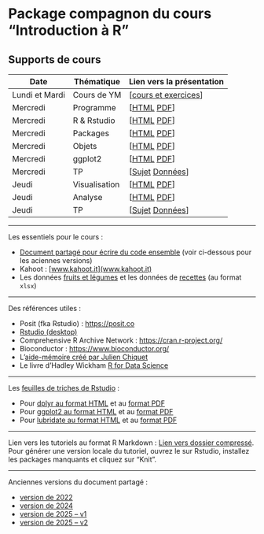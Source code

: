 
<!-- README.md is generated from README.Rmd. Please edit that file -->

# Package compagnon du cours “Introduction à R”

<!-- badges: start -->

<!-- badges: end -->

## Supports de cours

| Date | Thématique | Lien vers la présentation |
|----|----|----|
| Lundi et Mardi | Cours de YM | \[[cours et exercices](inst/extdata/jours1et2.zip)\] |
| Mercredi | Programme | \[[HTML](vignettes/S00programme.html) [PDF](vignettes/S00programme.pdf)\] |
| Mercredi | R & Rstudio | \[[HTML](vignettes/S01rstudio.html) [PDF](vignettes/S01rstudio.pdf)\] |
| Mercredi | Packages | \[[HTML](vignettes/S02packages.html) [PDF](vignettes/S02packages.pdf)\] |
| Mercredi | Objets | \[[HTML](vignettes/S03objets.html) [PDF](vignettes/S03objets.pdf)\] |
| Mercredi | ggplot2 | \[[HTML](vignettes/S04ggplot2.html) [PDF](vignettes/S04ggplot2.pdf)\] |
| Mercredi | TP | \[[Sujet](inst/extdata/tpjeudi.pdf) [Données](inst/extdata/nutrimenu.zip)\] |
| Jeudi | Visualisation | \[[HTML](vignettes/S05visu.html) [PDF](vignettes/S05visu.pdf)\] |
| Jeudi | Analyse | \[[HTML](vignettes/S06tests.html) [PDF](vignettes/S06tests.pdf)\] |
| Jeudi | TP | \[[Sujet](inst/extdata/tpjeudi.pdf) [Données](inst/extdata/nutrimenu.zip)\] |

------------------------------------------------------------------------

Les essentiels pour le cours :

- [Document partagé pour écrire du code
  ensemble](https://docs.google.com/document/d/18M_sYgpB-6VWCYjIu-OmMlyurCb7dLhg4hLOk1mmq9Q/edit?usp=sharing)
  (voir ci-dessous pour les aciennes versions)
- Kahoot : [www.kahoot.it](www.kahoot.it)
- Les données [fruits et légumes](inst/extdata/fruits_and_veggies.xlsx)
  et les données de [recettes](inst/extdata/nutrimenu.xlsx) (au format
  `xlsx`)

------------------------------------------------------------------------

Des références utiles :

- Posit (fka Rstudio) : <https://posit.co>
- [Rstudio (desktop)](https://posit.co/download/rstudio-desktop/)
- Comprehensive R Archive Network : <https://cran.r-project.org/>
- Bioconductor : <https://www.bioconductor.org/>
- L’[aide-mémoire créé par Julien
  Chiquet](inst/extdata/CommandesUsuelles.pdf)
- Le livre d’Hadley Wickham [R for Data
  Science](https://r4ds.hadley.nz/)

------------------------------------------------------------------------

Les [feuilles de triches de
Rstudio](https://rstudio.github.io/cheatsheets/) :

- Pour [dplyr au format
  HTML](https://rstudio.github.io/cheatsheets/html/data-transformation.html)
  et au [format
  PDF](https://rstudio.github.io/cheatsheets/data-transformation.pdf)
- Pour [ggplot2 au format
  HTML](https://rstudio.github.io/cheatsheets/html/data-visualization.html)
  et au [format
  PDF](https://rstudio.github.io/cheatsheets/data-visualization.pdf)
- Pour [lubridate au format
  HTML](https://rstudio.github.io/cheatsheets/html/lubridate.html) et au
  [format PDF](https://rstudio.github.io/cheatsheets/lubridate.pdf)

------------------------------------------------------------------------

Lien vers les tutoriels au format R Markdown : [Lien vers dossier
compressé](inst/extdata/tutorials.zip). Pour générer une version locale
du tutoriel, ouvrez le sur Rstudio, installez les packages manquants et
cliquez sur “Knit”.

------------------------------------------------------------------------

Anciennes versions du document partagé :

- [version de 2022](inst/extdata/Document%20ILR%202022.pdf)
- [version de 2024](inst/extdata/Document%20ILR%202024.pdf)
- [version de 2025 –
  v1](inst/extdata/Document%20ILR%202025%20--%20session%201.pdf)
- [version de 2025 –
  v2](inst/extdata/Document%20ILR%202025%20--%20session%202.pdf)
